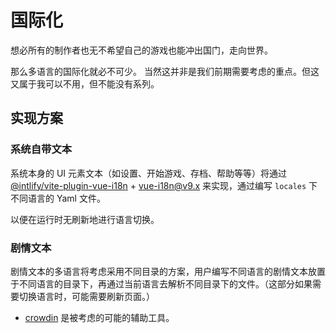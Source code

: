 # 国际化

想必所有的制作者也无不希望自己的游戏也能冲出国门，走向世界。

那么多语言的国际化就必不可少。
当然这并非是我们前期需要考虑的重点。但这又属于我可以不用，但不能没有系列。

## 实现方案

### 系统自带文本

系统本身的 UI 元素文本（如设置、开始游戏、存档、帮助等等）将通过 [@intlify/vite-plugin-vue-i18n](https://github.com/intlify/bundle-tools/tree/main/packages/vite-plugin-vue-i18n) + [vue-i18n@v9.x](https://github.com/intlify/vue-i18n-next) 来实现，通过编写 `locales` 下不同语言的 Yaml 文件。

以便在运行时无刷新地进行语言切换。

### 剧情文本

剧情文本的多语言将考虑采用不同目录的方案，用户编写不同语言的剧情文本放置于不同语言的目录下，再通过当前语言去解析不同目录下的文件。（这部分如果需要切换语言时，可能需要刷新页面。）

- [crowdin](https://crowdin.com/) 是被考虑的可能的辅助工具。
